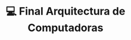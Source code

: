 ---
layout: post
title: 💻 Final Arquitectura de Computadoras
cover-img: /assets/img/PortadasEditadas/OC.gif
thumbnail-img: /assets/img/logos/arquitectura.gif
share-img: /assets/img/PortadasEditadas/OC.gif
tags: [vim, shell, ide]
---